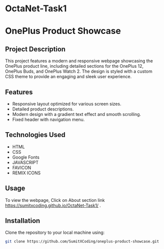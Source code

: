 # OctaNet-Task1

# OnePlus Product Showcase

## Project Description

This project features a modern and responsive webpage showcasing the OnePlus product line, including detailed sections for the OnePlus 12, OnePlus Buds, and OnePlus Watch 2. The design is styled with a custom CSS theme to provide an engaging and sleek user experience.

## Features

- Responsive layout optimized for various screen sizes.
- Detailed product descriptions.
- Modern design with a gradient text effect and smooth scrolling.
- Fixed header with navigation menu.

## Technologies Used

- HTML
- CSS
- Google Fonts
- JAVASCRIPT
- FAVICON
- REMIX ICONS

## Usage

To view the webpage, Click on About section link https://sumitxcoding.github.io/OctaNet-Task1/ .

## Installation

Clone the repository to your local machine using:

```bash
git clone https://github.com/SumitXCoding/oneplus-product-showcase.git
